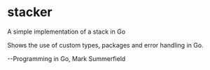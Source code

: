 # stacker
A simple implementation of a stack in Go

Shows the use of custom types, packages and error handling in Go.

--Programming in Go, Mark Summerfield
